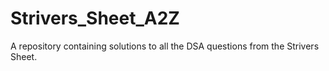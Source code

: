 # Strivers_Sheet_A2Z
A repository containing solutions to all the DSA questions from the Strivers Sheet.
